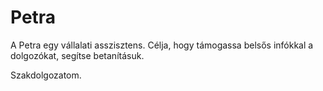 # Petra
A Petra egy vállalati asszisztens. Célja, hogy támogassa belsős infókkal a dolgozókat, segítse betanításuk.

Szakdolgozatom.
